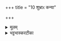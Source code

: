 +++
title = "10 शुभ्राᳵ कन्या"

+++


<details><summary>मूलम्</summary>

शु॒भ्राᳵ क॒न्या॑ युव॒तय॑स्सु॒पेश॑सः ।   
क॒र्म॒कृत॑स्सु॒कृतो॑ वी॒र्या॑वतीः ।  
विश्वा᳚न्दे॒वान् ह॒विषा॑ व॒र्धय॑न्तीः ।     
अ॒षा॒ढाᳵ काम॒मुप॑ यान्तु य॒ज्ञम् ॥16॥  



</details>

<details><summary>भट्टभास्करटीका</summary>

10शुभ्रा इति ॥ शुभ्राः शोभनाः कन्याः तरुण्यः दीप्तिमत्यो वा । कन दीप्तौ । युवतयः मिश्रिण्थः सुपेशसः सुरूपाः कर्मकृतः कर्मकरणकुशलाः शोभनकारिण्यः वीर्यावतीः प्रसवसामर्थ्यवत्यः विश्वान् देवाननेन हविषा वर्धयन्त्योऽषाढाः अस्मद्यज्ञं उपयान्तु कामं यथायथा कामयामहे तदनुरूपमुपयान्तु ॥


</details>

